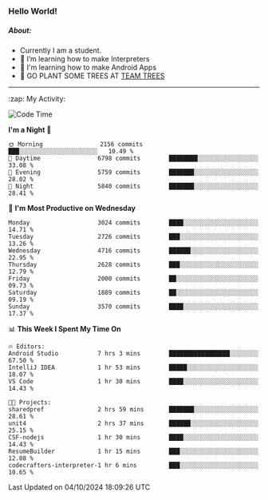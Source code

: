 ### Hello World!

##### About:
- Currently I am a student.
- 🌱 I’m learning how to make Interpreters
- 🌱 I'm learning how to make Android Apps
- 🌱 GO PLANT SOME TREES AT [TEAM TREES](https://teamtrees.org/)

---
  <summary>:zap: My Activity:</summary>
  
<!--START_SECTION:waka-->
![Code Time](http://img.shields.io/badge/Code%20Time-1%2C490%20hrs%2040%20mins-blue)

**I'm a Night 🦉** 

```text
🌞 Morning                2156 commits        ███░░░░░░░░░░░░░░░░░░░░░░   10.49 % 
🌆 Daytime                6798 commits        ████████░░░░░░░░░░░░░░░░░   33.08 % 
🌃 Evening                5759 commits        ███████░░░░░░░░░░░░░░░░░░   28.02 % 
🌙 Night                  5840 commits        ███████░░░░░░░░░░░░░░░░░░   28.41 % 
```
📅 **I'm Most Productive on Wednesday** 

```text
Monday                   3024 commits        ████░░░░░░░░░░░░░░░░░░░░░   14.71 % 
Tuesday                  2726 commits        ███░░░░░░░░░░░░░░░░░░░░░░   13.26 % 
Wednesday                4716 commits        ██████░░░░░░░░░░░░░░░░░░░   22.95 % 
Thursday                 2628 commits        ███░░░░░░░░░░░░░░░░░░░░░░   12.79 % 
Friday                   2000 commits        ██░░░░░░░░░░░░░░░░░░░░░░░   09.73 % 
Saturday                 1889 commits        ██░░░░░░░░░░░░░░░░░░░░░░░   09.19 % 
Sunday                   3570 commits        ████░░░░░░░░░░░░░░░░░░░░░   17.37 % 
```


📊 **This Week I Spent My Time On** 

```text
🔥 Editors: 
Android Studio           7 hrs 3 mins        █████████████████░░░░░░░░   67.50 % 
IntelliJ IDEA            1 hr 53 mins        █████░░░░░░░░░░░░░░░░░░░░   18.07 % 
VS Code                  1 hr 30 mins        ████░░░░░░░░░░░░░░░░░░░░░   14.43 % 

🐱‍💻 Projects: 
sharedpref               2 hrs 59 mins       ███████░░░░░░░░░░░░░░░░░░   28.61 % 
unit4                    2 hrs 37 mins       ██████░░░░░░░░░░░░░░░░░░░   25.15 % 
CSF-nodejs               1 hr 30 mins        ████░░░░░░░░░░░░░░░░░░░░░   14.43 % 
ResumeBuilder            1 hr 15 mins        ███░░░░░░░░░░░░░░░░░░░░░░   12.08 % 
codecrafters-interpreter-1 hr 6 mins         ███░░░░░░░░░░░░░░░░░░░░░░   10.65 % 
```


 Last Updated on 04/10/2024 18:09:26 UTC
<!--END_SECTION:waka-->

